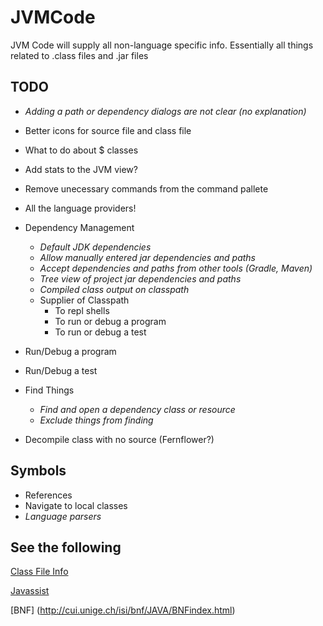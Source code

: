 # JVMCode
JVM Code will supply all non-language specific info.  Essentially all things related to .class files and .jar files

## TODO

- _Adding a path or dependency dialogs are not clear (no explanation)_
- Better icons for source file and class file
- What to do about $ classes
- Add stats to the JVM view?
- Remove unecessary commands from the command pallete
- All the language providers!

- Dependency Management
  - _Default JDK dependencies_
  - _Allow manually entered jar dependencies and paths_
  - _Accept dependencies and paths from other tools (Gradle, Maven)_
  - _Tree view of project jar dependencies and paths_
  - _Compiled class output on classpath_
  - Supplier of Classpath
    - To repl shells
    - To run or debug a program
    - To run or debug a test
- Run/Debug a program
- Run/Debug a test
- Find Things
  - _Find and open a dependency class or resource_
  - _Exclude things from finding_
- Decompile class with no source (Fernflower?)

## Symbols
- References
- Navigate to local classes
- _Language parsers_

## See the following
[Class File Info](https://docs.oracle.com/javase/specs/jvms/se8/html/jvms-4.html#jvms-4.3.2)

[Javassist](http://www.javassist.org/)

[BNF] (http://cui.unige.ch/isi/bnf/JAVA/BNFindex.html)
